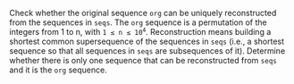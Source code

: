Check whether the original sequence `org` can be uniquely reconstructed from the sequences in `seqs`. The `org` sequence is a permutation of the integers from 1 to n, with <code>1 ≤ n ≤ 10<sup>4</sup></code>. Reconstruction means building a shortest common supersequence of the sequences in `seqs` (i.e., a shortest sequence so that all sequences in `seqs` are subsequences of it). Determine whether there is only one sequence that can be reconstructed from `seqs` and it is the `org` sequence.